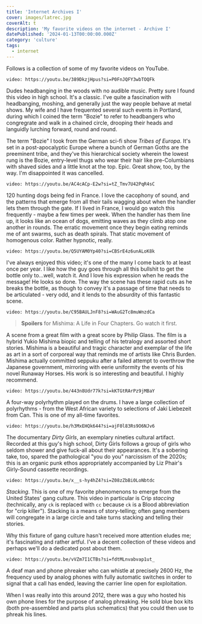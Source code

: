 ```yaml
---
title: 'Internet Archives I'
cover: images/latrec.jpg
coverAlt: t
description: 'My favorite videos on the internet - Archive I'
datePublished: '2024-01-13T00:00:00.000Z'
category: 'culture'
tags:
  - internet
---
```


Follows is a collection of some of my favorite videos on YouTube.

`video: https://youtu.be/389DkzjHpus?si=P0FnJQFY3wbTOQFk`

Dudes headbanging in the woods with no audible music. Pretty sure I found this video in high school. It's a classic. I've quite a fascination with headbanging, moshing, and generally just the way people behave at metal shows. My wife and I have frequented several such events in Portland, during which I coined the term "Bozie" to refer to headbangers who congregrate and walk in a chained circle, drooping their heads and languidly lurching forward, round and round.

The term "Bozie" I took from the German sci-fi show _Tribes of Europa_. It's set in a post-apocalyptic Europe where a bunch of German Goths are the preeminent tribe, and they've this hierarchical society wherein the lowest rung is the Bozie, entry-level thugs who wear their hair like pre-Columbians with shaved sides and a little knot at the top. Epic. Great show, too, by the way. I'm disappointed it was cancelled.

`video: https://youtu.be/AC4cACp-E2w?si=tZ_Tmv7U42PqR4sC`

120 hunting dogs being fed in France. I love the cacophony of sound, and the patterns that emerge from all their tails wagging about when the handler lets them through the gate. If I lived in France, I would go watch this frequently - maybe a few times per week. When the handler has them line up, it looks like an ocean of dogs, emitting waves as they climb atop one another in rounds. The erratic movement once they begin eating reminds me of ant swarms, such as death spirals. That static movement of homogenous color. Rather hypnotic, really.

`video: https://youtu.be/Q5UYAM0Yp40?si=CBSrE4z6unALoK8k`

I've always enjoyed this video; it's one of the many I come back to at least once per year. I like how the guy goes through all this bullshit to get the bottle only to...well, watch it. And I love his expression when he reads the message! He looks so done. The way the scene has these rapid cuts as he breaks the bottle, as though to convey it's a passage of time that needs to be articulated - very odd, and it lends to the absurdity of this fantastic scene.

`video: https://youtu.be/C95BAULJnF8?si=WAuG2Tc8muWnzdCa`

> **Spoilers** for Mishima: A Life in Four Chapters. Go watch it first.

A scene from a great film with a great score by Philip Glass. The film is a hybrid Yukio Mishima biopic and telling of his tetralogy and assorted short stories. Mishima is a beautiful and tragic character and exemplar of the life as art in a sort of corporeal way that reminds me of artists like Chris Burden. Mishima actually committed seppuku after a failed attempt to overthrow the Japanese government, mirroring with eerie uniformity the events of his novel Runaway Horses. His work is so interesting and beautiful. I highly recommend.

`video: https://youtu.be/443n8Udr77k?si=kKTGtRArPz9jMBaY`

A four-way polyrhythm played on the drums. I have a large collection of polyrhythms - from the West African variety to selections of Jaki Liebezeit from Can. This is one of my all-time favorites.

`video: https://youtu.be/h3MxEHQk644?si=ajF0l83Rs9O6NJv6`

The documentary _Dirty Girls_, an exemplary nineties cultural artifact. Recorded at this guy's high school, Dirty Girls follows a group of girls who seldom shower and give fuck-all about their appearances. It's a sobering take, too, spared the pathological "you do you" narcissism of the 2020s; this is an organic punk ethos appropriately accompanied by Liz Phair's Girly-Sound cassette recordings.

`video: https://youtu.be/x__s-hy4hZ4?si=Z08zZbBi0LoNbtdc`

_Stacking_. This is one of my favorite phenomenons to emerge from the United States' gang culture. This video in particular is Crip _staccing_ (technically, any `ck` is replaced with `cc` because `ck` is a Blood abbreviation for "crip killer"). Stacking is a means of story-telling; often gang members will congregate in a large circle and take turns stacking and telling their stories.

Why this fixture of gang culture hasn't received more attention eludes me; it's fascinating and rather artful. I've a decent collection of these videos and perhaps we'll do a dedicated post about them.

`video: https://youtu.be/vVZm7I1CTBs?si=fdtMLnvabvap1ut_`

A deaf man and phone phreaker who can whistle at precisely 2600 Hz, the frequency used by analog phones with fully automatic switches in order to signal that a call has ended, leaving the carrier line open for exploitation.

When I was really into this around 2012, there was a guy who hosted his own phone lines for the purpose of analog phreaking. He sold blue box kits (both pre-assembled and parts plus schematics) that you could then use to phreak his lines.
